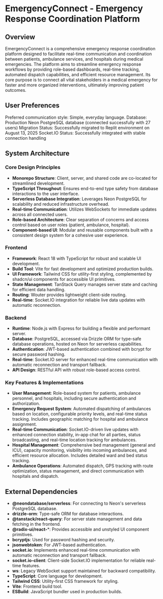 # EmergencyConnect - Emergency Response Coordination Platform

## Overview
EmergencyConnect is a comprehensive emergency response coordination platform designed to facilitate real-time communication and coordination between patients, ambulance services, and hospitals during medical emergencies. The platform aims to streamline emergency response workflows by providing role-based dashboards, real-time tracking, automated dispatch capabilities, and efficient resource management. Its core purpose is to connect all vital stakeholders in a medical emergency for faster and more organized interventions, ultimately improving patient outcomes.

## User Preferences
Preferred communication style: Simple, everyday language.
Database: Production Neon PostgreSQL database (connected successfully with 27 users)
Migration Status: Successfully migrated to Replit environment on August 13, 2025
Socket.IO Status: Successfully integrated with stable connection handling

## System Architecture
### Core Design Principles
- **Monorepo Structure**: Client, server, and shared code are co-located for streamlined development.
- **TypeScript Throughout**: Ensures end-to-end type safety from database interactions to the user interface.
- **Serverless Database Integration**: Leverages Neon PostgreSQL for scalability and reduced infrastructure overhead.
- **Real-time Communication**: Utilizes WebSockets for immediate updates across all connected users.
- **Role-based Architecture**: Clear separation of concerns and access control based on user roles (patient, ambulance, hospital).
- **Component-based UI**: Modular and reusable components built with a consistent design system for a cohesive user experience.

### Frontend
- **Framework**: React 18 with TypeScript for robust and scalable UI development.
- **Build Tool**: Vite for fast development and optimized production builds.
- **UI Framework**: Tailwind CSS for utility-first styling, complemented by shadcn/ui components for accessible UI primitives.
- **State Management**: TanStack Query manages server state and caching for efficient data handling.
- **Routing**: Wouter provides lightweight client-side routing.
- **Real-time**: Socket.IO integration for reliable live data updates with automatic reconnection.

### Backend
- **Runtime**: Node.js with Express for building a flexible and performant server.
- **Database**: PostgreSQL, accessed via Drizzle ORM for type-safe database operations, hosted on Neon for serverless capabilities.
- **Authentication**: JWT-based authentication combined with bcrypt for secure password hashing.
- **Real-time**: Socket.IO server for enhanced real-time communication with automatic reconnection and transport fallback.
- **API Design**: RESTful API with robust role-based access control.

### Key Features & Implementations
- **User Management**: Role-based system for patients, ambulance personnel, and hospitals, including secure authentication and authorization.
- **Emergency Request System**: Automated dispatching of ambulances based on location, configurable priority levels, and real-time status tracking. Includes geographic matching for hospital and ambulance assignment.
- **Real-time Communication**: Socket.IO-driven live updates with enhanced connection stability, in-app chat for all parties, status broadcasting, and real-time location tracking for ambulances.
- **Hospital Management**: Comprehensive bed management (general and ICU), capacity monitoring, visibility into incoming ambulances, and efficient resource allocation. Includes detailed ward and bed status tracking.
- **Ambulance Operations**: Automated dispatch, GPS tracking with route optimization, status management, and direct communication with hospitals and dispatch.

## External Dependencies
- **@neondatabase/serverless**: For connecting to Neon's serverless PostgreSQL database.
- **drizzle-orm**: Type-safe ORM for database interactions.
- **@tanstack/react-query**: For server state management and data fetching in the frontend.
- **@radix-ui/react-***: Provides accessible and unstyled UI component primitives.
- **bcryptjs**: Used for password hashing and security.
- **jsonwebtoken**: For JWT-based authentication.
- **socket.io**: Implements enhanced real-time communication with automatic reconnection and transport fallback.
- **socket.io-client**: Client-side Socket.IO implementation for reliable real-time features.
- **ws**: Legacy WebSocket support maintained for backward compatibility.
- **TypeScript**: Core language for development.
- **Tailwind CSS**: Utility-first CSS framework for styling.
- **Vite**: Frontend build tool.
- **ESBuild**: JavaScript bundler used in production builds.